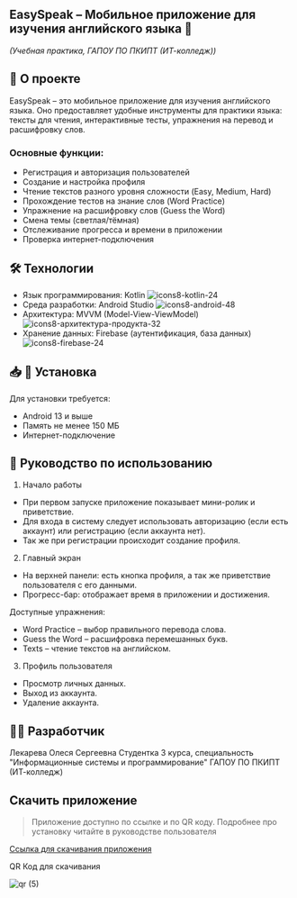 ## EasySpeak – Мобильное приложение для изучения английского языка 📱
*(Учебная практика, ГАПОУ ПО ПКИПТ (ИТ-колледж))*

## 📌 О проекте
EasySpeak – это мобильное приложение для изучения английского языка. Оно предоставляет удобные инструменты для практики языка: тексты для чтения, интерактивные тесты, упражнения на перевод и расшифровку слов.

### Основные функции:
- Регистрация и авторизация пользователей
- Создание и настройка профиля
- Чтение текстов разного уровня сложности (Easy, Medium, Hard)
- Прохождение тестов на знание слов (Word Practice)
- Упражнение на расшифровку слов (Guess the Word)
- Смена темы (светлая/тёмная)
- Отслеживание прогресса и времени в приложении
- Проверка интернет-подключения

## 🛠 Технологии
- Язык программирования: Kotlin ![icons8-kotlin-24](https://github.com/user-attachments/assets/dd22db24-423b-4bcd-ac42-55ab4442bf34)
- Среда разработки: Android Studio ![icons8-android-48](https://github.com/user-attachments/assets/3ed31c38-27b7-4a0f-a5a9-d355f250014a)
- Архитектура: MVVM (Model-View-ViewModel) ![icons8-архитектура-продукта-32](https://github.com/user-attachments/assets/a199d00b-f379-4408-8f30-b051c20f44fa)
- Хранение данных: Firebase (аутентификация, база данных) ![icons8-firebase-24](https://github.com/user-attachments/assets/eb1eae08-2d26-4d26-a36d-55d70b4914fc)

## 📥 📲 Установка
Для установки требуется:
- Android 13 и выше
- Память не менее 150 МБ
- Интернет-подключение

## 📄 Руководство по использованию
1. Начало работы
- При первом запуске приложение показывает мини-ролик и приветствие.
- Для входа в систему следует использовать авторизацию (если есть аккаунт) или регистрацию (если аккаунта нет).
- Так же при регистрации происходит создание профиля.

2. Главный экран
- На верхней панели: есть кнопка профиля, а так же приветствие пользователя с его данными.
- Прогресс-бар: отображает время в приложении и достижения.

Доступные упражнения:
- Word Practice – выбор правильного перевода слова.
- Guess the Word – расшифровка перемешанных букв.
- Texts – чтение текстов на английском.

3. Профиль пользователя
- Просмотр личных данных.
- Выход из аккаунта.
- Удаление аккаунта.

## 👩‍💻 Разработчик
Лекарева Олеся Сергеевна
Студентка 3 курса, специальность "Информационные системы и программирование"
ГАПОУ ПО ПКИПТ (ИТ-колледж)

## Скачить приложение
> Приложение доступно по ссылке и по QR коду.
> Подробнее про установку читайте в руководстве пользователя

[Ссылка для скачивания приложения]([https://example.com](https://disk.yandex.ru/d/Jkk5GYDbLHH2Vg))  

QR Код для скачивания

![qr (5)](https://github.com/user-attachments/assets/19772d7b-8286-46a9-bad6-6dfcc6f1ca89)



